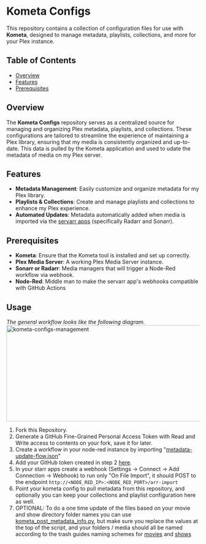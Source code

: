 # Kometa Configs

This repository contains a collection of configuration files for use with **Kometa**, designed to manage metadata, playlists, collections, and more for your Plex instance.

## Table of Contents
- [Overview](#overview)
- [Features](#features)
- [Prerequisites](#prerequisites)

## Overview
The **Kometa Configs** repository serves as a centralized source for managing and organizing Plex metadata, playlists, and collections. These configurations are tailored to streamline the experience of maintaining a Plex library, ensuring that my media is consistently organized and up-to-date. This data is pulled by the Kometa application and used to udate the metadata of media on my Plex server.

## Features
- **Metadata Management**: Easily customize and organize metadata for my Plex library.
- **Playlists & Collections**: Create and manage playlists and collections to enhance my Plex experience.
- **Automated Updates**: Metadata automatically added when media is imported via the [servarr apps](https://wiki.servarr.com/) (specifically Radarr and Sonarr).

## Prerequisites
- **Kometa**: Ensure that the Kometa tool is installed and set up correctly.
- **Plex Media Server**: A working Plex Media Server instance.
- **Sonarr or Radarr**: Media managers that will trigger a Node-Red workflow via webhook.
- **Node-Red**: Middle man to make the servarr app's webhooks compatible with GitHub Actions

## Usage
*The general workflow looks like the following diagram.*
<img width="1361" height="251" alt="kometa-configs-management" src="https://github.com/user-attachments/assets/c658f546-0827-41dc-a660-50c5dc7a43e9" />

1. Fork this Repository.
2. Generate a GitHub Fine-Grained Personal Access Token with Read and Write access to contents on your fork, save it for later.
3. Create a workflow in your node-red instance by importing "[metadata-update-flow.json](/node-red/metadata-update-flow.json)"
4. Add your GitHub token created in step 2 [here](https://github.com/ChaseRoohms/kometa-configs/blob/06ef596be02c4436bd1d42eebd6d01d64002a5fe/node-red/metadata-update-flow.json#L140).
5. In your starr apps create a webhook (Settings -> Connect -> Add Connection -> Webhook) to run only "On File Import", it should POST to the endpoint `http://<NODE_RED_IP>:<NODE_RED_PORT>/arr-import`
6. Point your kometa config to pull metadata from this repository, and optionally you can keep your collections and playlist configuration here as well.
7. OPTIONAL: To do a one time update of the files based on your movie and show directory folder names you can use [kometa_post_metadata_info.py](/scripts/kometa_post_metadata_info.py), but make sure you replace the values at the top of the script, and your folders / media should all be named according to the trash guides naming schemes for [movies](https://trash-guides.info/Radarr/Radarr-recommended-naming-scheme/) and [shows](https://trash-guides.info/Sonarr/Sonarr-recommended-naming-scheme/)
